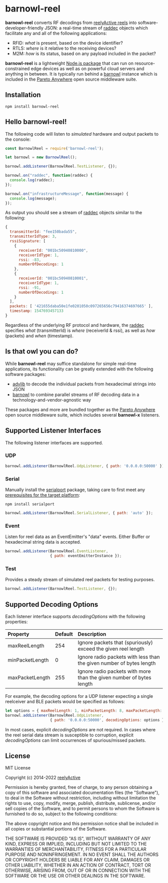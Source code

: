 barnowl-reel
============

__barnowl-reel__ converts RF decodings from [reelyActive reels](https://www.reelyactive.com/technology/reel/#content) into software-developer-friendly JSON: a real-time stream of [raddec](https://github.com/reelyactive/raddec/) objects which facilitate any and all of the following applications:
- RFID: _what_ is present, based on the device identifier?
- RTLS: _where_ is it relative to the receiving devices?
- M2M: _how_ is its status, based on any payload included in the packet?

__barnowl-reel__ is a lightweight [Node.js package](https://www.npmjs.com/package/barnowl-reel) that can run on resource-constrained edge devices as well as on powerful cloud servers and anything in between.  It is typically run behind a [barnowl](https://github.com/reelyactive/barnowl) instance which is included in the [Pareto Anywhere](https://www.reelyactive.com/pareto/anywhere/) open source middleware suite.


Installation
------------

    npm install barnowl-reel


Hello barnowl-reel!
-------------------

The following code will listen to _simulated_ hardware and output packets to the console:

```javascript
const BarnowlReel = require('barnowl-reel');

let barnowl = new BarnowlReel();

barnowl.addListener(BarnowlReel.TestListener, {});

barnowl.on("raddec", function(raddec) {
  console.log(raddec);
});

barnowl.on("infrastructureMessage", function(message) {
  console.log(message);
});
```

As output you should see a stream of [raddec](https://github.com/reelyactive/raddec/) objects similar to the following:

```javascript
{
  transmitterId: "fee150bada55",
  transmitterIdType: 3,
  rssiSignature: [
    {
      receiverId: "001bc50940810000",
      receiverIdType: 1,
      rssi: -83,
      numberOfDecodings: 1
    },
    {
      receiverId: "001bc50940810001",
      receiverIdType: 1,
      rssi: -91,
      numberOfDecodings: 1
    }
  ],
  packets: [ '421655daba50e1fe0201050c097265656c79416374697665' ],
  timestamp: 1547693457133
}
```

Regardless of the underlying RF protocol and hardware, the [raddec](https://github.com/reelyactive/raddec/) specifies _what_ (transmitterId) is _where_ (receiverId & rssi), as well as _how_ (packets) and _when_ (timestamp).


Is that owl you can do?
-----------------------

While __barnowl-reel__ may suffice standalone for simple real-time applications, its functionality can be greatly extended with the following software packages:
- [advlib](https://github.com/reelyactive/advlib) to decode the individual packets from hexadecimal strings into JSON
- [barnowl](https://github.com/reelyactive/barnowl) to combine parallel streams of RF decoding data in a technology-and-vendor-agnostic way

These packages and more are bundled together as the [Pareto Anywhere](https://www.reelyactive.com/pareto/anywhere) open source middleware suite, which includes several __barnowl-x__ listeners.



Supported Listener Interfaces
-----------------------------

The following listener interfaces are supported.

### UDP

```javascript
barnowl.addListener(BarnowlReel.UdpListener, { path: '0.0.0.0:50000' });
```

### Serial

Manually install the [serialport](https://www.npmjs.com/package/serialport) package, taking care to first meet any [prerequisites for the target platform](https://www.npmjs.com/package/serialport#installation-instructions):

    npm install serialport

```javascript
barnowl.addListener(BarnowlReel.SerialListener, { path: 'auto' });
```

### Event

Listen for reel data as an EventEmitter's "data" events.  Either Buffer or hexadecimal string data is accepted.

```javascript
barnowl.addListener(BarnowlReel.EventListener,
                    { path: eventEmitterInstance });
```

### Test

Provides a steady stream of simulated reel packets for testing purposes.

```javascript
barnowl.addListener(BarnowlReel.TestListener, {});
```


Supported Decoding Options
--------------------------

Each listener interface supports _decodingOptions_ with the following properties:

| Property        | Default | Description                         | 
|:----------------|:--------|:------------------------------------|
| maxReelLength   | 254     | Ignore packets that (spuriously) exceed the given reel length |
| minPacketLength | 0       | Ignore radio packets with less than the given number of bytes length |
| maxPacketLength | 255     | Ignore radio packets with more than the given number of bytes length |

For example, the decoding options for a UDP listener expecting a single reelceiver and BLE packets would be specified as follows:

```javascript
let options = { maxReelLength: 1, minPacketLength: 8, maxPacketLength: 39 };
barnowl.addListener(BarnowlReel.UdpListener,
                    { path: '0.0.0.0:50000', decodingOptions: options });
```

In most cases, explicit _decodingOptions_ are not required.  In cases where the reel serial data stream is susceptible to corruption, explicit _decodingOptions_ can limit occurrences of spurious/missed packets.


License
-------

MIT License

Copyright (c) 2014-2022 [reelyActive](https://www.reelyactive.com)

Permission is hereby granted, free of charge, to any person obtaining a copy of this software and associated documentation files (the "Software"), to deal in the Software without restriction, including without limitation the rights to use, copy, modify, merge, publish, distribute, sublicense, and/or sell copies of the Software, and to permit persons to whom the Software is furnished to do so, subject to the following conditions:

The above copyright notice and this permission notice shall be included in all copies or substantial portions of the Software.

THE SOFTWARE IS PROVIDED "AS IS", WITHOUT WARRANTY OF ANY KIND, EXPRESS OR 
IMPLIED, INCLUDING BUT NOT LIMITED TO THE WARRANTIES OF MERCHANTABILITY, 
FITNESS FOR A PARTICULAR PURPOSE AND NONINFRINGEMENT. IN NO EVENT SHALL THE 
AUTHORS OR COPYRIGHT HOLDERS BE LIABLE FOR ANY CLAIM, DAMAGES OR OTHER 
LIABILITY, WHETHER IN AN ACTION OF CONTRACT, TORT OR OTHERWISE, ARISING FROM, 
OUT OF OR IN CONNECTION WITH THE SOFTWARE OR THE USE OR OTHER DEALINGS IN 
THE SOFTWARE.

